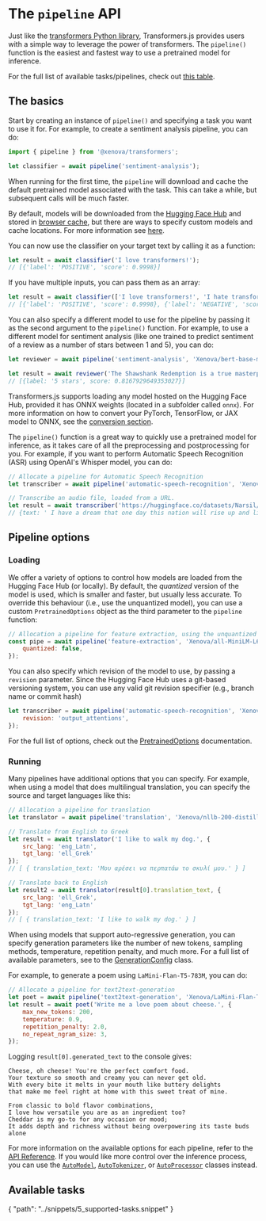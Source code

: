 # The `pipeline` API

Just like the [transformers Python library](https://github.com/huggingface/transformers), Transformers.js provides users with a simple way to leverage the power of transformers. The `pipeline()` function is the easiest and fastest way to use a pretrained model for inference. 

<Tip>

For the full list of available tasks/pipelines, check out [this table](#available-tasks).

</Tip>


## The basics

Start by creating an instance of `pipeline()` and specifying a task you want to use it for. For example, to create a sentiment analysis pipeline, you can do:

```javascript
import { pipeline } from '@xenova/transformers';

let classifier = await pipeline('sentiment-analysis');
```

When running for the first time, the `pipeline` will download and cache the default pretrained model associated with the task. This can take a while, but subsequent calls will be much faster.

<Tip>

By default, models will be downloaded from the [Hugging Face Hub](https://huggingface.co/models) and stored in [browser cache](https://developer.mozilla.org/en-US/docs/Web/API/Cache), but there are ways to specify custom models and cache locations. For more information see [here](./custom_usage).

</Tip>

You can now use the classifier on your target text by calling it as a function:

```javascript
let result = await classifier('I love transformers!');
// [{'label': 'POSITIVE', 'score': 0.9998}]
```

If you have multiple inputs, you can pass them as an array:

```javascript
let result = await classifier(['I love transformers!', 'I hate transformers!']);
// [{'label': 'POSITIVE', 'score': 0.9998}, {'label': 'NEGATIVE', 'score': 0.9982}]
```

You can also specify a different model to use for the pipeline by passing it as the second argument to the `pipeline()` function. For example, to use a different model for sentiment analysis (like one trained to predict sentiment of a review as a number of stars between 1 and 5), you can do:

<!-- TODO: REPLACE 'nlptown/bert-base-multilingual-uncased-sentiment' with 'nlptown/bert-base-multilingual-uncased-sentiment'-->

```javascript
let reviewer = await pipeline('sentiment-analysis', 'Xenova/bert-base-multilingual-uncased-sentiment');

let result = await reviewer('The Shawshank Redemption is a true masterpiece of cinema.');
// [{label: '5 stars', score: 0.8167929649353027}]
```

Transformers.js supports loading any model hosted on the Hugging Face Hub, provided it has ONNX weights (located in a subfolder called `onnx`). For more information on how to convert your PyTorch, TensorFlow, or JAX model to ONNX, see the [conversion section](./custom_usage#convert-your-models-to-onnx).

The `pipeline()` function is a great way to quickly use a pretrained model for inference, as it takes care of all the preprocessing and postprocessing for you. For example, if you want to perform Automatic Speech Recognition (ASR) using OpenAI's Whisper model, you can do:

<!-- TODO: Replace 'Xenova/whisper-small.en' with 'openai/whisper-small.en' -->
```javascript
// Allocate a pipeline for Automatic Speech Recognition
let transcriber = await pipeline('automatic-speech-recognition', 'Xenova/whisper-small.en');

// Transcribe an audio file, loaded from a URL.
let result = await transcriber('https://huggingface.co/datasets/Narsil/asr_dummy/resolve/main/mlk.flac');
// {text: ' I have a dream that one day this nation will rise up and live out the true meaning of its creed.'}
```

## Pipeline options

### Loading

We offer a variety of options to control how models are loaded from the Hugging Face Hub (or locally).
By default, the *quantized* version of the model is used, which is smaller and faster, but usually less accurate.
To override this behaviour (i.e., use the unquantized model), you can use a custom `PretrainedOptions` object
as the third parameter to the `pipeline` function:

```javascript
// Allocation a pipeline for feature extraction, using the unquantized model
const pipe = await pipeline('feature-extraction', 'Xenova/all-MiniLM-L6-v2', {
    quantized: false,
});
```

You can also specify which revision of the model to use, by passing a `revision` parameter.
Since the Hugging Face Hub uses a git-based versioning system, you can use any valid git revision specifier (e.g., branch name or commit hash)

```javascript
let transcriber = await pipeline('automatic-speech-recognition', 'Xenova/whisper-tiny.en', {
    revision: 'output_attentions',
});
```

For the full list of options, check out the [PretrainedOptions](./api/utils/hub#module_utils/hub..PretrainedOptions) documentation.


### Running
Many pipelines have additional options that you can specify. For example, when using a model that does multilingual translation, you can specify the source and target languages like this:

<!-- TODO: Replace 'Xenova/nllb-200-distilled-600M' with 'facebook/nllb-200-distilled-600M' -->
```javascript
// Allocation a pipeline for translation
let translator = await pipeline('translation', 'Xenova/nllb-200-distilled-600M');

// Translate from English to Greek
let result = await translator('I like to walk my dog.', {
    src_lang: 'eng_Latn',
    tgt_lang: 'ell_Grek'
});
// [ { translation_text: 'Μου αρέσει να περπατάω το σκυλί μου.' } ]

// Translate back to English
let result2 = await translator(result[0].translation_text, {
    src_lang: 'ell_Grek',
    tgt_lang: 'eng_Latn'
});
// [ { translation_text: 'I like to walk my dog.' } ]
```

When using models that support auto-regressive generation, you can specify generation parameters like the number of new tokens, sampling methods, temperature, repetition penalty, and much more. For a full list of available parameters, see to the [GenerationConfig](./api/utils/generation#module_utils/generation.GenerationConfig) class.

For example, to generate a poem using `LaMini-Flan-T5-783M`, you can do: 

<!-- TODO: Replace 'Xenova/LaMini-Flan-T5-783M' with 'MBZUAI/LaMini-Flan-T5-783M' -->

```javascript
// Allocate a pipeline for text2text-generation
let poet = await pipeline('text2text-generation', 'Xenova/LaMini-Flan-T5-783M');
let result = await poet('Write me a love poem about cheese.', {
    max_new_tokens: 200,
    temperature: 0.9,
    repetition_penalty: 2.0,
    no_repeat_ngram_size: 3,
});
```

Logging `result[0].generated_text` to the console gives:

```
Cheese, oh cheese! You're the perfect comfort food.
Your texture so smooth and creamy you can never get old.
With every bite it melts in your mouth like buttery delights
that make me feel right at home with this sweet treat of mine. 

From classic to bold flavor combinations,
I love how versatile you are as an ingredient too?
Cheddar is my go-to for any occasion or mood; 
It adds depth and richness without being overpowering its taste buds alone
```

For more information on the available options for each pipeline, refer to the [API Reference](./api/pipelines).
If you would like more control over the inference process, you can use the [`AutoModel`](./api/models), [`AutoTokenizer`](./api/tokenizers), or [`AutoProcessor`](./api/processors) classes instead.


## Available tasks

<include>
{
    "path": "../snippets/5_supported-tasks.snippet"
}
</include>
